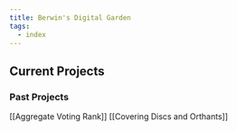 ```yaml
---
title: Berwin's Digital Garden
tags:
  - index
---
```

## Current Projects

### Past Projects
[[Aggregate Voting Rank]]
[[Covering Discs and Orthants]]





